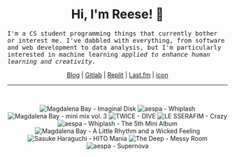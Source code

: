 <h1 align="center">Hi, I'm Reese! 👋</h1>

<p><samp>I'm a CS student programming things that currently bother or interest me. I've dabbled with everything, from software and web development to data analysis, but I'm particularly interested in machine learning <i>applied to enhance human learning and creativity.</i></p></samp>

<p align="center">
 <a href="https://renys.dev">Blog</a> | <a href="https://gitlab.com/renys">Gitlab</a> | <a href="https://replit.com/@renys">Replit</a> | <a href="https://last.fm/user/emperte">Last.fm</a> | <a href="https://picrew.me/en/image_maker/2243240">icon</a>
</p>

<hr class="dotted">
<br>
<!-- lastfm -->
<p align="center"><img src="https://lastfm.freetls.fastly.net/i/u/64s/40e357a8c9962876e806cc5328a383e0.jpg" title="Magdalena Bay - Imaginal Disk"> <img src="https://lastfm.freetls.fastly.net/i/u/64s/3f830e4f681ade7c254b79fec50a2dbe.jpg" title="aespa - Whiplash"> <img src="https://lastfm.freetls.fastly.net/i/u/64s/c4407904c1910709ca094a4d18dc2e7b.jpg" title="Magdalena Bay - mini mix vol. 3"> <img src="https://lastfm.freetls.fastly.net/i/u/64s/a189d6b2d22569e849425edaae7d39c2.jpg" title="TWICE - DIVE"> <img src="https://lastfm.freetls.fastly.net/i/u/64s/32a51da6fd63d367f90d237a496837f5.jpg" title="LE SSERAFIM - Crazy"> <img src="https://lastfm.freetls.fastly.net/i/u/64s/76a48016ed81d0fa016d0fd5507792b0.jpg" title="aespa - Whiplash - The 5th Mini Album"> <img src="https://lastfm.freetls.fastly.net/i/u/64s/9322717e6a4cd9fa1fc0ddaf6cc69b58.jpg" title="Magdalena Bay - A Little Rhythm and a Wicked Feeling"> <img src="https://lastfm.freetls.fastly.net/i/u/64s/44fcf879f0c019a6a9ea39f4749dd2c2.jpg" title="Sasuke Haraguchi - HITO Mania"> <img src="https://lastfm.freetls.fastly.net/i/u/64s/dde16d7e94ec18ea1b9576b25bc4cdb6.jpg" title="The Deep - Messy Room"> <img src="https://lastfm.freetls.fastly.net/i/u/64s/71aff3e4a7e2fe74bc53082ccfdbdda8.jpg" title="aespa - Supernova"> </p>
